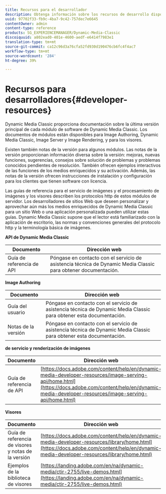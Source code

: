 ```yaml
---
title: Recursos para el desarrollador
description: Obtenga información sobre los recursos de desarrollo disponibles para Dynamic Media.
uuid: 97702f33-fb9c-4ba7-9c42-757dec7e6645
contentOwner: admin
content-type: reference
products: SG_EXPERIENCEMANAGER/Dynamic-Media-Classic
discoiquuid: a802ead0-401e-4600-aedf-e6414f7983e1
translation-type: tm+mt
source-git-commit: ca12c96d3a76cfa52fd930d190476cb6fc4f4ac7
workflow-type: tm+mt
source-wordcount: '284'
ht-degree: 39%

---
```



# Recursos para desarrolladores{#developer-resources}

Dynamic Media Classic proporciona documentación sobre la última versión principal de cada módulo de software de Dynamic Media Classic. Los documentos de módulos están disponibles para Image Authoring, Dynamic Media Classic, Image Server y Image Rendering, y para los visores.

Existen también notas de la versión para algunos módulos. Las notas de la versión proporcionan información diversa sobre la versión: mejoras, nuevas funciones, sugerencias, consejos sobre solución de problemas y problemas conocidos pendientes de resolución. También ofrecen ejemplos interactivos de las funciones de los medios enriquecidos y su activación. Además, las notas de la versión ofrecen instrucciones de instalación y configuración para los clientes que tienen software con licencia.

Las guías de referencia para el servicio de imágenes y el procesamiento de imágenes y los visores describen los protocolos http de estos módulos de servidor. Los desarrolladores de sitios Web que deseen personalizar y aprovechar aún más los medios enriquecidos de Dynamic Media Classic para un sitio Web o una aplicación personalizada pueden utilizar estas guías. Dynamic Media Classic supone que el lector está familiarizado con la aplicación de escritorio, las normas y convenciones generales del protocolo http y la terminología básica de imágenes.


**API de Dynamic Media Classic**

| Documento | Dirección web |
|--- |--- |
| Guía de referencia de API | Póngase en contacto con el servicio de asistencia técnica de Dynamic Media Classic para obtener documentación. |

**Image Authoring**

| Documento | Dirección web |
|--- |--- |
| Guía del usuario | Póngase en contacto con el servicio de asistencia técnica de Dynamic Media Classic para obtener esta documentación. |
| Notas de la versión | Póngase en contacto con el servicio de asistencia técnica de Dynamic Media Classic para obtener esta documentación. |

**de servicio y renderización de imágenes**

| Documento | Dirección web |
|--- |--- |
| Guía de referencia de API | [https://docs.adobe.com/content/help/en/dynamic-media-developer-resources/image-serving-api/home.html](https://docs.adobe.com/content/help/en/dynamic-media-developer-resources/image-serving-api/home.html) |

**Visores**

| Documento | Dirección web |
|--- |--- |
| Guía de referencia de visores y notas de la versión | [https://docs.adobe.com/content/help/en/dynamic-media-developer-resources/library/home.html](https://docs.adobe.com/content/help/en/dynamic-media-developer-resources/library/home.html) |
| Ejemplos de la biblioteca de visores | [https://landing.adobe.com/en/na/dynamic-media/ctir-2755/live-demos.html](https://landing.adobe.com/en/na/dynamic-media/ctir-2755/live-demos.html) |


<!-- 

**Web-to-Print**

|Document|Web address|
|--- |--- |
|Reference Guide|[https://www.adobe.com/go/learn_s7_webtoprint_en](https://www.adobe.com/go/learn_s7_webtoprint_en)| 

-->
